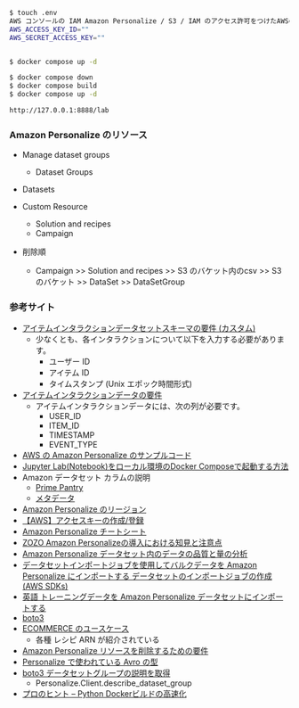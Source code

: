```sh
$ touch .env
AWS コンソールの IAM Amazon Personalize / S3 / IAM のアクセス許可をつけたAWSのアクセスキーを入力
AWS_ACCESS_KEY_ID=""
AWS_SECRET_ACCESS_KEY=""


$ docker compose up -d

$ docker compose down
$ docker compose build
$ docker compose up -d

http://127.0.0.1:8888/lab
```

### Amazon Personalize のリソース

- Manage dataset groups
  - Dataset Groups
- Datasets
- Custom Resource
  - Solution and recipes
  - Campaign

- 削除順
  - Campaign >> Solution and recipes >> S3 のバケット内のcsv >> S3 のバケット >> DataSet >> DataSetGroup



### 参考サイト
- [アイテムインタラクションデータセットスキーマの要件 (カスタム)](https://docs.aws.amazon.com/ja_jp/personalize/latest/dg/interactions-datasets.html#item-interaction-requirements)
  - 少なくとも、各インタラクションについて以下を入力する必要があります。
    - ユーザー ID
    - アイテム ID
    - タイムスタンプ (Unix エポック時間形式)
- [アイテムインタラクションデータの要件](https://docs.aws.amazon.com/ja_jp/personalize/latest/dg/interactions-datasets.html)
  - アイテムインタラクションデータには、次の列が必要です。
    - USER_ID
    - ITEM_ID
    - TIMESTAMP
    - EVENT_TYPE
- [AWS の Amazon Personalize のサンプルコード](https://github.com/aws-samples/amazon-personalize-samples/blob/a62e726b6b4935939da1ed68a153a1a2a9bd3584/next_steps/core_use_cases/related_items/personalize_aws_similar_items_example.ipynb)
- [Jupyter Lab(Notebook)をローカル環境のDocker Composeで起動する方法](https://dev.classmethod.jp/articles/jupyter-notebook-on-docker-compose/)
- Amazon データセット カラムの説明
  - [Prime Pantry](https://cseweb.ucsd.edu/~jmcauley/datasets/amazon_v2/#:~:text=09%2013%2C%202009%22%20%7D-,%E3%81%A8%E3%82%99%E3%81%93,-revieworID%20-%20%E3%83%AC%E3%83%93%E3%83%A5%E3%83%BC%E6%8B%85%E5%BD%93)
  - [メタデータ](https://cseweb.ucsd.edu/~jmcauley/datasets/amazon_v2/#:~:text=Other%20Sports%22%2C%20%22Dance%22%5D%5D%0A%7D-,where,-asin%20-%20ID%20of)
- [Amazon Personalize のリージョン](https://docs.aws.amazon.com/general/latest/gr/personalize.html)
- [【AWS】アクセスキーの作成/登録](https://qiita.com/ozaki25/items/034f7f8e8ad69adceea7)
- [Amazon Personalize チートシート](https://github.com/aws-samples/amazon-personalize-samples/blob/master/PersonalizeCheatSheet2.0.md)
- [ZOZO Amazon Personalizeの導入における知見と注意点](https://techblog.zozo.com/entry/fashion-tech-news-personalize)
- [Amazon Personalize データセット内のデータの品質と量の分析](https://docs.aws.amazon.com/ja_jp/personalize/latest/dg/analyzing-data.html)
- [データセットインポートジョブを使用してバルクデータを Amazon Personalize にインポートする データセットのインポートジョブの作成 (AWS SDKs)](https://docs.aws.amazon.com/ja_jp/personalize/latest/dg/bulk-data-import-step.html#python-import-ex)
- [英語 トレーニングデータを Amazon Personalize データセットにインポートする](https://docs.aws.amazon.com/personalize/latest/dg/import-data.html)
- [boto3](https://boto3.amazonaws.com/v1/documentation/api/latest/index.html)
- [ECOMMERCE のユースケース](https://docs.aws.amazon.com/ja_jp/personalize/latest/dg/ECOMMERCE-use-cases.html)
  - 各種 レシピ ARN が紹介されている
- [Amazon Personalize リソースを削除するための要件](https://docs.aws.amazon.com/ja_jp/personalize/latest/dg/deleting-resources.html#cleaning-up-custom-resources)
- [Personalize で使われている Avro の型](https://avro.apache.org/docs/1.11.1/specification/)
- [boto3 データセットグループの説明を取得](https://boto3.amazonaws.com/v1/documentation/api/latest/reference/services/personalize/client/describe_dataset_group.html)
  - Personalize.Client.describe_dataset_group
- [プロのヒント – Python Dockerビルドの高速化](https://www.revsys.com/tidbits/faster-python-docker-builds/)
